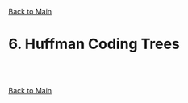 [Back to Main](../main.md)

# 6. Huffman Coding Trees

















<br><br>

[Back to Main](../main.md)